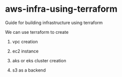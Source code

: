 # aws-infra-using-terraform
Guide for building infrastructure using terraform

We can use terraform to create 

1. vpc creation

2. ec2 instance

3. aks or eks cluster creation

4. s3 as a backend

 
